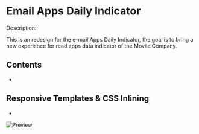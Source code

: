 Email Apps Daily Indicator
================

Description:

This is an redesign for the e-mail Apps Daily Indicator, the goal is to bring a new experience for read apps data indicator of the Movile Company.

Contents
--------

-

Responsive Templates & CSS Inlining
-----------------------------------

-

![Preview](https://movile.com)
